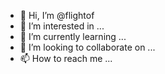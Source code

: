 - 👋 Hi, I’m @flightof
- 👀 I’m interested in ...
- 🌱 I’m currently learning ...
- 💞️ I’m looking to collaborate on ...
- 📫 How to reach me ...

<!---
flightof/flightof is a ✨ special ✨ repository because its `README.md` (this file) appears on your GitHub profile.
You can click the Preview link to take a look at your changes.
--->
